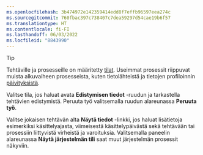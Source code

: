 ```yaml
---
ms.openlocfilehash: 3b474972e142359414edd8f7effb96597eea274c
ms.sourcegitcommit: 760fbac397c738407c7dea59297d54cae19b6f57
ms.translationtype: HT
ms.contentlocale: fi-FI
ms.lasthandoff: 06/03/2022
ms.locfileid: "8843990"
---
```

> [!TIP] 
> Tehtäville ja prosesseille on määritetty [tilat](../system.md#status-definitions). Useimmat prosessit riippuvat muista alkuvaiheen prosesseista, kuten tietolähteistä ja tietojen profiloinnin [päivityksistä](../system.md#refresh-processes). 
> 
> Valitse tila, jos haluat avata **Edistymisen tiedot** -ruudun ja tarkastella tehtävien edistymistä. Peruuta työ valitsemalla ruudun alareunassa **Peruuta työ**. 
> 
> Valitse jokaisen tehtävän alta **Näytä tiedot** -linkki, jos haluat lisätietoja esimerkiksi käsittelyajasta, viimeisestä käsittelypäivästä sekä tehtävään tai prosessiin liittyvistä virheistä ja varoituksia. Valitsemalla paneelin alareunassa **Näytä järjestelmän tili** saat muut järjestelmän prosessit näkyviin.